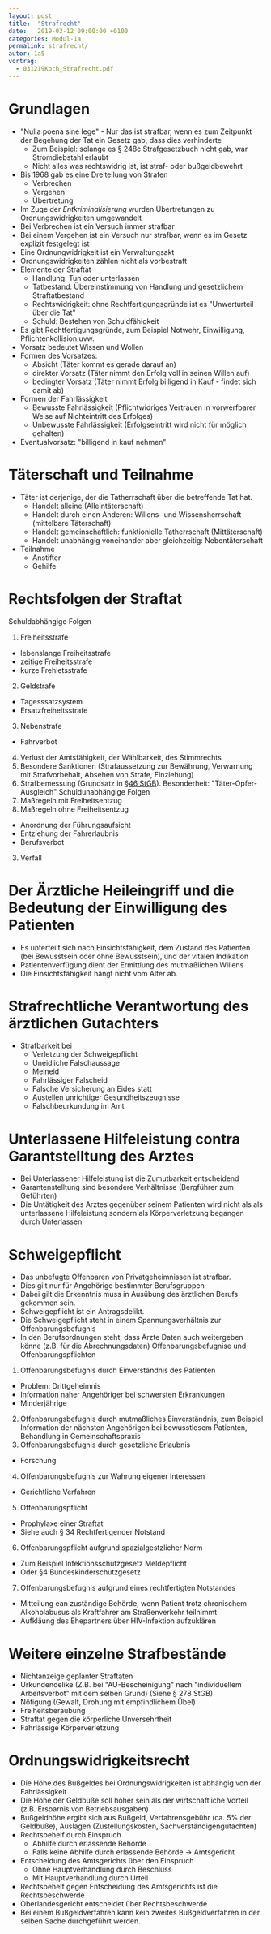 ```yaml
---
layout: post
title:  "Strafrecht"
date:   2019-03-12 09:00:00 +0100
categories: Modul-1a
permalink: strafrecht/
autor: 1a5
vortrag:
  - 031219Koch_Strafrecht.pdf
---
```


# Grundlagen
* "Nulla poena sine lege" - Nur das ist strafbar, wenn es zum Zeitpunkt der Begehung der Tat ein Gesetz gab, dass dies verhinderte
  * Zum Beispiel: solange es § 248c Strafgesetzbuch nicht gab, war Stromdiebstahl erlaubt
  * Nicht alles was rechtswidrig ist, ist straf- oder bußgeldbewehrt
* Bis 1968 gab es eine Dreiteilung von Strafen
  * Verbrechen
  * Vergehen
  * Übertretung
* Im Zuge der _Entkriminalisierung_ wurden Übertretungen zu Ordnungswidrigkeiten umgewandelt
* Bei Verbrechen ist ein Versuch immer strafbar
* Bei einem Vergehen ist ein Versuch nur strafbar, wenn es im Gesetz explizit festgelegt ist
* Eine Ordnungwidrigkeit ist ein Verwaltungsakt
* Ordnungswidrigkeiten zählen nicht als vorbestraft
* Elemente der Straftat
  * Handlung: Tun oder unterlassen
  * Tatbestand: Übereinstimmung von Handlung und gesetzlichem Straftatbestand
  * Rechtswidrigkeit: ohne Rechtfertigungsgründe ist es "Unwerturteil über die Tat"
  * Schuld: Bestehen von Schuldfähigkeit
* Es gibt Rechtfertigungsgründe, zum Beispiel Notwehr, Einwilligung, Pflichtenkollision uvw.
* Vorsatz bedeutet Wissen und Wollen
* Formen des Vorsatzes:
  * Absicht (Täter kommt es gerade darauf an)
  * direkter Vorsatz (Täter nimmt den Erfolg voll in seinen Willen auf)
  * bedingter Vorsatz (Täter nimmt Erfolg billigend in Kauf - findet sich damit ab)
* Formen der Fahrlässigkeit
  * Bewusste Fahrlässigkeit (Pflichtwidriges Vertrauen in vorwerfbarer Weise auf Nichteintritt des Erfolges)
  * Unbewusste Fahrlässigkeit (Erfolgseintritt wird nicht für möglich gehalten)
* Eventualvorsatz: "billigend in kauf nehmen"


# Täterschaft und Teilnahme
* Täter ist derjenige, der die Tatherrschaft über die betreffende Tat hat.
    * Handelt alleine (Alleintäterschaft)
    * Handelt durch einen Anderen: Willens- und Wissensherrschaft (mittelbare Täterschaft)
    * Handelt gemeinschaftlich: funktionielle Tatherrschaft (Mittäterschaft)
    * Handelt unabhängig voneinander aber gleichzeitig: Nebentäterschaft
* Teilnahme
  * Anstifter
  * Gehilfe

# Rechtsfolgen der Straftat
Schuldabhängige Folgen
1. Freiheitsstrafe
  * lebenslange Freiheitsstrafe
  * zeitige Freiheitsstrafe
  * kurze Frehietsstrafe
2. Geldstrafe
  * Tagesssatzsystem
  * Ersatzfreiheitsstrafe
3. Nebenstrafe
  * Fahrverbot
4. Verlust der Amtsfähigkeit, der Wählbarkeit, des Stimmrechts
5. Besondere Sanktionen (Strafaussetzung zur Bewährung, Verwarnung mit Strafvorbehalt, Absehen von Strafe, Einziehung)
6. Strafbemessung (Grundsatz in [§46 StGB](https://www.gesetze-im-internet.de/stgb/__46.html)). Besonderheit: "Täter-Opfer-Ausgleich"
Schuldunabhängige Folgen
1. Maßregeln mit Freiheitsentzug
2. Maßregeln ohne Freiheitsentzug
  * Anordnung der Führungsaufsicht
  * Entziehung der Fahrerlaubnis
  * Berufsverbot
3. Verfall

# Der Ärztliche Heileingriff und die Bedeutung der Einwilligung des Patienten
* Es unterteilt sich nach Einsichtsfähigkeit, dem Zustand des Patienten (bei Bewusstsein oder ohne Bewusstsein), und der vitalen Indikation
* Patientenverfügung dient der Ermittlung des mutmaßlichen Willens
* Die Einsichtsfähigkeit hängt nicht vom Alter ab.

# Strafrechtliche Verantwortung des ärztlichen Gutachters
* Strafbarkeit bei
  - Verletzung der Schweigepflicht
  - Uneidliche Falschaussage
  - Meineid
  - Fahrlässiger Falscheid
  - Falsche Versicherung an Eides statt
  - Austellen unrichtiger Gesundheitszeugnisse
  - Falschbeurkundung im Amt

# Unterlassene Hilfeleistung contra Garantstelltung des Arztes
* Bei Unterlassener Hilfeleistung ist die Zumutbarkeit entscheidend
* Garantenstelltung sind besondere Verhältnisse (Bergführer zum Geführten)
* Die Untätigkeit des Arztes gegenüber seinem Patienten wird nicht als als unterlassene Hilfeleistung sondern als Körperverletzung begangen durch Unterlassen

# Schweigepflicht
* Das unbefugte Offenbaren von Privatgeheimnissen ist strafbar.
* Dies gilt nur für Angehörige bestimmter Berufsgruppen
* Dabei gilt die Erkenntnis muss in Ausübung des ärztlichen Berufs gekommen sein.
* Schweigepflicht ist ein Antragsdelikt.
* Die Schweigepflicht steht in einem Spannungsverhältnis zur Offenbarungsbefugnis
* In den Berufsordnungen steht, dass Ärzte Daten auch weitergeben könne (z.B. für die Abrechnungsdaten)
Offenbarungsbefugnise und Offenbarungspflichten
1. Offenbarungsbefugnis durch Einverständnis des Patienten
  - Problem: Drittgeheimnis
  - Information naher Angehöriger bei schwersten Erkrankungen
  - Minderjährige
2. Offenbarungsbefugnis durch mutmaßliches Einverständnis, zum Beispiel Information der nächsten Angehörigen bei bewusstlosem Patienten, Behandlung in Gemeinschaftspraxis
3. Offenbarungsbefugnis durch gesetzliche Erlaubnis
  - Forschung
4. Offenbarungsbefugnis zur Wahrung eigener Interessen
  - Gerichtliche Verfahren
5. Offenbarungspflicht
  - Prophylaxe einer Straftat
  - Siehe auch § 34 Rechtfertigender Notstand
6. Offenbarungspflicht aufgrund spazialgestzlicher Norm
  - Zum Beispiel Infektionsschutzgesetz Meldepflicht
  - Oder §4 Bundeskinderschutzgesetz
7. Offenbarungsbefugnis aufgrund eines rechtfertigten Notstandes
  - Mitteilung ean zuständige Behörde, wenn Patient trotz chronischem Alkoholabusus als Kraftfahrer am Straßenverkehr teilnimmt
  - Aufkläung des Ehepartners über HIV-Infektion aufzuklären

# Weitere einzelne Strafbestände
* Nichtanzeige geplanter Straftaten
* Urkundendelike (Z.B. bei "AU-Bescheinigung" nach "individuellem Arbeitsverbot" mit dem selben Grund) (Siehe § 278 StGB)
* Nötigung (Gewalt, Drohung mit empfindlichem Übel)
* Freiheitsberaubung
* Straftat gegen die körperliche Unversehrtheit
* Fahrlässige Körperverletzung

# Ordnungswidrigkeitsrecht
* Die Höhe des Bußgeldes bei Ordnungswidrigkeiten ist abhängig von der Fahrlässigkeit
* Die Höhe der Geldbuße soll höher sein als der wirtschaftliche Vorteil (z.B. Ersparnis von Betriebsausgaben)
* Bußgeldhöhe ergibt sich aus Bußgeld, Verfahrensgebühr (ca. 5% der Geldbuße), Auslagen (Zustellungskosten, Sachverständigengutachten)
* Rechtsbehelf durch Einspruch
  - Abhilfe durch erlassende Behörde
  - Falls keine Abhilfe durch erlassende Behörde -> Amtsgericht
* Entscheidung des Amtsgerichts über den Einspruch
  - Ohne Hauptverhandlung durch Beschluss
  - Mit Hauptverhandlung durch Urteil
* Rechtsbehelf gegen Entscheidung des Amtsgerichts ist die Rechtsbeschwerde
* Oberlandesgericht entscheidet über Rechtsbeschwerde
* Bei einem Bußgeldverfahren kann kein zweites Bußgeldverfahren in der selben Sache durchgeführt werden.
